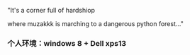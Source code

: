 "It's a corner full of hardshiop

where muzakkk is marching to a dangerous python forest..."



### 个人环境：windows 8 + Dell xps13





